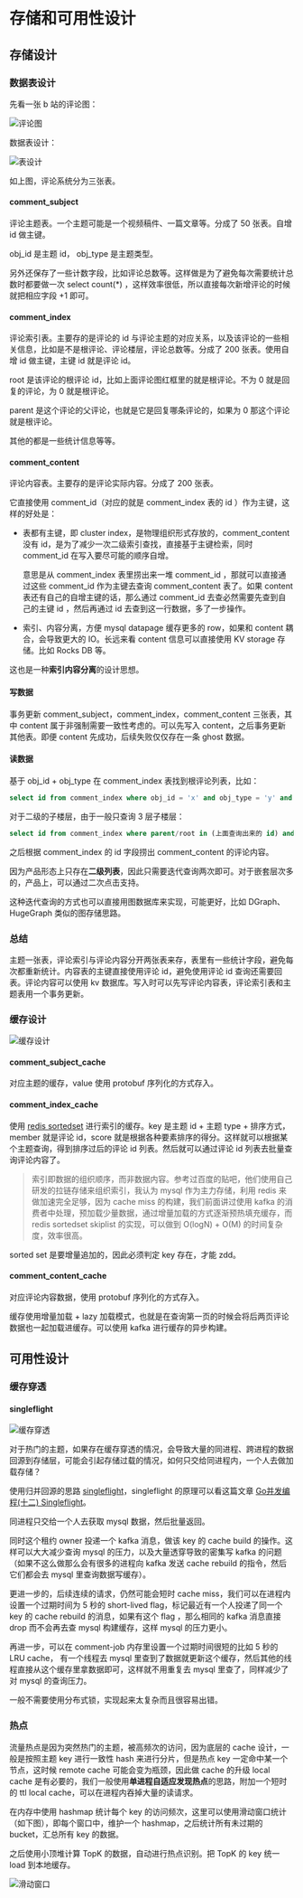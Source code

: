 # 存储和可用性设计

## 存储设计

### 数据表设计

先看一张 b 站的评论图：

![评论图](../../.go_study/assets/go_advanced/storage-1.png)

数据表设计：



![表设计](../../.go_study/assets/go_advanced/storage-2.png)



如上图，评论系统分为三张表。



#### comment_subject

评论主题表。一个主题可能是一个视频稿件、一篇文章等。分成了 50 张表。自增 id 做主键。

obj_id 是主题 id， obj_type 是主题类型。

另外还保存了一些计数字段，比如评论总数等。这样做是为了避免每次需要统计总数时都要做一次 select count(*) ，这样效率很低，所以直接每次新增评论的时候就把相应字段 +1 即可。

#### comment_index

评论索引表。主要存的是评论的 id 与评论主题的对应关系，以及该评论的一些相关信息，比如是不是根评论、评论楼层，评论总数等。分成了 200 张表。使用自增 id 做主键，主键 id 就是评论 id。

root 是该评论的根评论 id，比如上面评论图红框里的就是根评论。不为 0 就是回复的评论，为 0 就是根评论。

parent 是这个评论的父评论，也就是它是回复哪条评论的，如果为 0 那这个评论就是根评论。

其他的都是一些统计信息等等。

#### comment_content

评论内容表。主要存的是评论实际内容。分成了 200 张表。

它直接使用 comment_id（对应的就是 comment_index 表的 id ）作为主键，这样的好处是：

- 表都有主键，即 cluster index，是物理组织形式存放的，comment_content 没有 id，是为了减少一次二级索引查找，直接基于主键检索，同时 comment_id 在写入要尽可能的顺序自增。

  意思是从 comment_index 表里捞出来一堆 comment_id ，那就可以直接通过这些 comment_id 作为主键去查询 comment_content 表了。如果 content 表还有自己的自增主键的话，那么通过 comment_id 去查必然需要先查到自己的主键 id ，然后再通过 id 去查到这一行数据，多了一步操作。

- 索引、内容分离，方便 mysql datapage 缓存更多的 row，如果和 content 耦合，会导致更大的 IO。长远来看 content 信息可以直接使用 KV storage 存储。比如 Rocks DB 等。

这也是一种**索引内容分离**的设计思想。

#### 写数据

事务更新 comment_subject，comment_index，comment_content 三张表，其中 content 属于非强制需要一致性考虑的。可以先写入 content，之后事务更新其他表。即便 content 先成功，后续失败仅仅存在一条 ghost 数据。

#### 读数据

基于 obj_id + obj_type 在 comment_index 表找到根评论列表，比如：

```sql
select id from comment_index where obj_id = 'x' and obj_type = 'y' and root = 0 ORDER BY floor;
```

对于二级的子楼层，由于一般只查询 3 层子楼层：

```sql
select id from comment_index where parent/root in (上面查询出来的 id) and floor <= 3 order by floor;
```

之后根据 comment_index 的 id 字段捞出 comment_content 的评论内容。

因为产品形态上只存在**二级列表**，因此只需要迭代查询两次即可。对于嵌套层次多的，产品上，可以通过二次点击支持。

这种迭代查询的方式也可以直接用图数据库来实现，可能更好，比如 DGraph、HugeGraph 类似的图存储思路。

### 总结

主题一张表，评论索引与评论内容分开两张表来存，表里有一些统计字段，避免每次都重新统计。内容表的主键直接使用评论 id，避免使用评论 id 查询还需要回表。评论内容可以使用 kv 数据库。写入时可以先写评论内容表，评论索引表和主题表用一个事务更新。

### 缓存设计

![缓存设计](../../.go_study/assets/go_advanced/storage-3.png)

#### comment_subject_cache

对应主题的缓存，value 使用 protobuf 序列化的方式存入。

#### comment_index_cache

使用 [redis sortedset](https://redis.com/ebook/part-1-getting-started/chapter-1-getting-to-know-redis/1-2-what-redis-data-structures-look-like/1-2-5-sorted-sets-in-redis/) 进行索引的缓存。key 是主题 id + 主题 type + 排序方式， member 就是评论 id，score 就是根据各种要素排序的得分。这样就可以根据某个主题查询，得到排序过后的评论 id 列表。然后就可以通过评论 id 列表去批量查询评论内容了。

> 索引即数据的组织顺序，而非数据内容。参考过百度的贴吧，他们使用自己研发的拉链存储来组织索引，我认为 mysql 作为主力存储，利用 redis 来做加速完全足够，因为 cache miss 的构建，我们前面讲过使用 kafka 的消费者中处理，预加载少量数据，通过增量加载的方式逐渐预热填充缓存，而 redis sortedset skiplist 的实现，可以做到 O(logN) + O(M) 的时间复杂度，效率很高。

sorted set 是要增量追加的，因此必须判定 key 存在，才能 zdd。

#### comment_content_cache

对应评论内容数据，使用 protobuf 序列化的方式存入。

缓存使用增量加载 + lazy 加载模式，也就是在查询第一页的时候会将后两页评论数据也一起加载进缓存。可以使用 kafka 进行缓存的异步构建。



## 可用性设计

### 缓存穿透

#### singleflight

![缓存穿透](../../.go_study/assets/go_advanced/storage-4.png)

对于热门的主题，如果存在缓存穿透的情况，会导致大量的同进程、跨进程的数据回源到存储层，可能会引起存储过载的情况，如何只交给同进程内，一个人去做加载存储？

使用归并回源的思路 [singleflight](https://pkg.go.dev/golang.org/x/sync/singleflight)，singleflight 的原理可以看这篇文章 [Go并发编程(十二) Singleflight](https://lailin.xyz/post/go-training-week5-singleflight.html)。

同进程只交给一个人去获取 mysql 数据，然后批量返回。

同时这个租约 owner 投递一个 kafka 消息，做该 key 的 cache build 的操作。这样可以大大减少查询 mysql 的压力，以及大量透穿导致的密集写 kafka 的问题（如果不这么做那么会有很多的进程向 kafka 发送 cache rebuild 的指令，然后它们都会去 mysql 里查询数据写缓存）。

更进一步的，后续连续的请求，仍然可能会短时 cache miss，我们可以在进程内设置一个过期时间为 5 秒的 short-lived flag，标记最近有一个人投递了同一个 key 的 cache rebuild 的消息，如果有这个 flag ，那么相同的 kafka 消息直接 drop 而不会再去查 mysql 构建缓存，这样 mysql 的压力更小。

再进一步，可以在 comment-job 内存里设置一个过期时间很短的比如 5 秒的 LRU cache， 有一个线程去 mysql 里查到了数据就更新这个缓存，然后其他的线程直接从这个缓存里拿数据即可，这样就不用重复去 mysql 里查了，同样减少了对 mysql 的查询压力。

一般不需要使用分布式锁，实现起来太复杂而且很容易出错。

### 热点

流量热点是因为突然热门的主题，被高频次的访问，因为底层的 cache 设计，一般是按照主题 key 进行一致性 hash 来进行分片，但是热点 key 一定命中某一个节点，这时候 remote cache 可能会变为瓶颈，因此做 cache 的升级 local cache 是有必要的，我们一般使用**单进程自适应发现热点**的思路，附加一个短时的 ttl local cache，可以在进程内吞掉大量的读请求。

在内存中使用 hashmap 统计每个 key 的访问频次，这里可以使用滑动窗口统计（如下图），即每个窗口中，维护一个 hashmap，之后统计所有未过期的 bucket，汇总所有 key 的数据。

之后使用小顶堆计算 TopK 的数据，自动进行热点识别。把 TopK 的 key 统一 load 到本地缓存。

![滑动窗口](../../.go_study/assets/go_advanced/storage-5.png)